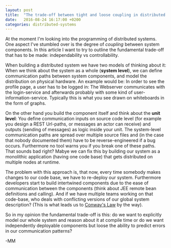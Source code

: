 ```yaml
---
layout: post
title:  "The trade-off between tight and loose coupling in distributed systems"
date:   2016-08-24 16:17:00 +0200
categories: distributed-systems
---
```


At the moment I'm looking into the programming of distributed systems. One aspect I've stumbled over is the degree of *coupling* between system components. In this article I want to try to outline the fundamental trade-off that has to be made: independability vs controllability.

When building a distributed system we have two models of thinking about it:
When we think about the system as a whole (**system level**), we can define communication paths between system components, and model the distribution on physical hardware. An example would be: In order to see the profile page, a user has to be logged in: The Webserver communicates with the login-service and afterwards probably with some kind of user-information-service. Typically this is what you see drawn on whiteboards in the form of graphs.

On the other hand you build the component itself and think about the **unit level**: You define communication inputs on source code level (for example you design a REST Url-paths, or messages an actor can receive) and outputs (sending of messages) as logic inside your unit. The system-level communication paths are spread over multiple source files and (in the case that nobody documented them) have to be reverse-engineered if a bug occurs. Furthermore no tool warns you if you break one of these paths. That sounds bad right? Mabye we can fix this by building our system as a monolithic application (having one code base) that gets distributed on multiple nodes at runtime.

The problem with this approach is, that now, every time somebody makes changes to our code base, we have to re-deploy our system. Furthermore developers start to build intertwined components due to the ease of communication between the components (think about JEE remote bean definitions and calling). And if we have multiple teams working on that code-base, who deals with conflicting versions of our global system description? (This is what leads us to [Conway's Law](https://en.wikipedia.org/wiki/Conway%27s_law) by the way).

So in my opinion the fundamental trade-off is this: do we want to explicitly model our whole system and reason about it at compile time or do we want independently deployable components but loose the ability to predict errors in our communication patterns?





<!--estimated reading time: XX minutes.

## Introduction 
At the moment I'm looking into the programming of distributed systems. To get an overview over the huge amount of technologies, frameworks and mental concepts I decided to write an article about one of the aspects that I have seen multiple times during my research: coupling. The goal of this article is to order my thoughts on the subject and to examine different systems from a viewpoint of coupling between components.

## The term "coupling"
The software quality metrics of coupling and cohesion were invented by Larry Constantine in the late 1960s as part of Structured Design, based on characteristics of “good” programming practices that reduced maintenance and modification costs. Structured Design, including cohesion and coupling, were published in the article Stevens, Myers & Constantine (1974) and the book Yourdon & Constantine (1979), and the latter subsequently became standard terms.

Ursprünglich kommt die Idee des couplings aus der objektorientierung und beschreibt, wie Abhängigkeiten zwischen Einzelnen Systemkomponenten ausgedrückt werden können. (Ein Beispiel für Tight Coupling ist Code in einer Klasse A der von der Implementierung einer anderen Klasse B direkt abhängig ist. Allerdings begegnet einem das konzept des Couplings immer wieder, in unterschiedlichen Spezialisierungen und auf unterschiedlichen Ebenen des Technologie-Stacks.


In the context of this article i want to define coupling as the the *degree of dependence between system components*. In other words, if we change one component of our systems, do we break the system in other other places? When talking about Web-Systems this also means: Can we deploy parts of our System without downtime? This article tries to focus on the technical aspects of coupling. Regardless of the chosen language or system building-blocks it's always possible to introduce semantic coupling between components (the term used in [this article](http://www.carlopescio.com/2010/11/notes-on-software-design-chapter-12.html) is "software entanglement").


## Time Coupling (sync vs. async)
The first example I want to talk about is **MPI** ([wikipedia](https://en.wikipedia.org/wiki/Message_Passing_Interface)): It's used in the HPC context to build parallel application and for me its the archetype of a tightly coupled distributed system: The User is assumed to have full control over the software system and the administrative domain. Interaction between processes is modelled explicitly as a pair of <code>MPI_Send</code> and <code>MPI_Recv</code> method calls. Notice that both the send and the receive call block in MPI. To relax this the first step is to build an asynchronous *send* method. This leads us to an erlang style of communication: While the sender sends his message with something along the lines of <code>A ! B {self(), message} </code>, the receiver calls a blocking <code>receive</code> (in erlang this is a build-in statement) that blocks until a message is received. If we want to make the receiving end asynchronously too, we end up with a *dispatcher-worker-thread* pattern: one thread does nothing else than receiving input and delegating it to a pool of worker threads for further processing. A middle ground between these modes of operation is *buffered communication* (this is the model that go enables with buffered channels): We introduce a notion of a channel/message queue with a fixed size and block the sender every time the channel is "full".-->

<!-- TODO:
 - Buffer/MessageQueues
 - Technical Term: control flow
 - Trade-Off: Complexity through Callbacks/Continuations, Transactional semantics
 -->

<!-- ## Identification
When we talk about communication between system components we have to decide two things:
 - Are our components logical or physical entities in the system? If they are logical, how are they mapped to physical nodes?
 - How are components addressed in the system/How are the communication endpoints described?

Let's take a micro-service-based system as an example: We identify services by some kind of naming-schema (most commonly DNS). This maps a string to an IP-endpoint. Note that DNS as an identification system is very flexible: using SRV records we can group multiple physical locations to 

### Routing?
TODO
load-balancing, srv-records, logische entitäten vs netzwerkendpunkte, 
Message Queues/Buffers
-->

<!-- ## Protocols
The biggest field to look at is the aspects of the communication protocols between system components.
We look at communication protocols at two levels:
 -syntactically: data-protocols etc
 -semantic encoding: self-describing etc
TODO 
protobuf, json, webservices, rmi, trennung interface/implementation, gleiche sprache vs unterschiedliche sprachen (kompromiss: jvm)
binary dependencies, self describing protocols, changing the data format 
-->


<!-- ## Deployment
Almost every system is subject to changing requirements. The term deployment is used to describe injecting changed source into a running system. Coupling in deployment has multiple different facettes: administrative control, security, heterogenity of available hardware and software components. In this context I tried to build three archetypical models to describe the relationship between the system components and the run-time architecture of our system.

The first approach is to model the whole system in a source artifact and then generate all involved components from that artifact:

![Generation from a full system definition]({{ site.url }}/static/img/full-system-generation.png)

This represents the highest amount of deployment coupling: a system can only be deployed as a whole, changes are associated with some kind of downtime. On the other hand, the system state is always consistent: communication missmatches can be detected by compile time analyzation. I couldn't come up with a widespread technology that uses this, but an example for a global approach is the [chor language](http://www.chor-lang.org/): Communication between participating system component is described in an abstract way and the compiler generates **Jolie** source code artifacts from it.

TODO advantage: explicitly modelled communication is easier to debug, reason about

The next approach is the definition of some kind of **shared source artifact** that holds the information necessary to generate communication ports between components. This approach is often seen in distributed systems and ranges from the good old [CORBA IDL](http://www.omg.org/gettingstarted/omg_idl.htm) to [Android](https://developer.android.com/guide/components/aidl.html) or [protobuf](https://developers.google.com/protocol-buffers/docs/proto3).

![Independent Deployment with shared source artifacts]({{ site.url }}/static/img/idl-based-communication.png)

The advantage of this approach is that components can be in different languages, 

TODO coupling/versioning mismatches, ...


![Independent Deployment]({{ site.url }}/static/img/standardized-communication.png)
foo


TODO
Verschiedene Aspekte: Administrative Kontrolle, Security, verwendete sprachen.
Rich Hickey: Language of the system: holistic vs heterogenious
Heterogener ansatz: unterschiedliche Binaries, zusammengehalten durch skripte (Orchestration?)
 - Binäre abhängigkeiten: RMI vs REST

Verschiedene Modelle der Systementwicklung:
    - Ein großes Source-Artefakt das alle beteiligten generiert
    - Ein "shared" source Artefakt das für alle beteiligten generiert wird aber dann unabhängig existiert
    - Definition der Kommunikation auf "napkin"
-->

<!-- TODO
## Examples
REST: TCP/HTTP/...
RMI
-->

<!--
Nun bleibt die Frage was gewinnen wir durch tight coupling? Was durch loose Coupling? Und was sind die jeweiligen Nachteile?

## Der Trade-off:
Loose Coupling:
positiv: Scalabilty, Orchestration, independence (wichtig für Firmen mit mehreren Teams)
negativ: Versionierung, Heterogenität, Laufzeitfehler, schwereres Debugging (distributed tracing), größere Komplexität: abstraktion des Interfaces liegt im Auge des Betrachters (abstraktion als gedankenvorgang)
Performance Overhead: Sowohl zur Laufzeit (mehr Datenkonversationen, etc) als auch zur Design Zeit (mehr mentaler Overhead durch mehr ausnahmebehandlung etc, mehr testaufwand, größere Systeme)




Tight Coupling:
Binäre Abhängigkeiten: vorteil: statische Analyse, nachteil: dependency hell
negativ: full system deployments, 


TODO: Error handling? Ist das ein Aspekt von Coupling?


TODO: Zusammenfassung
TODO: Dies ist mein erster Beitrag und es kann gut sein das vieles von dem was ich erzähle quatsch ist. Deswegen freue ich mich über feedback!

TODO anmerkungen:
1) Ich möchte hier explizit auf Coupling zwischen verschiedenen abgetrennten Komponenten eingehen, d.h. kein Shared Memory, kein OO)
2) Ich weiß das RMI auch nonblocking kann (Isend, Irecv). Mir geht es darum die vereinfachte Version von RMI als extrembeispiel zu nehmen (Im gegensatz zu obskureren beispielen wie der occam language https://en.wikipedia.org/wiki/Occam_(programming_language)

Coupling:
Wie wirken sich veränderungen auf andere Systemkomponenten aus.



 If the process you're talking to is on a node that disappears due to some network failure, we handle it as naturally as any local crash. 

Linking and monitoring across nodes can be dangerous. In the case of a network failure, all remote links and monitors are triggered at once. This might then generate thousands and 



--> 

-MM